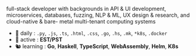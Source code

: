 full-stack developer with backgrounds in API & UI development, microservices, databases, fuzzing, NLP & ML, UX design & research, and cloud-native & bare-
metal multi-tenant computing systems

- 🔭 daily        : `.py`, `.js`, `.ts`, `.html`, `.css`, `.go`, `.hs`, `.mk`, `*k8s`, `.docker`
- 🚡 active       : **EST/PST**
- 🐿 learning     : **Go**, **Haskell**, **TypeScript**, **WebAssembly**, **Helm**, **K8s**
